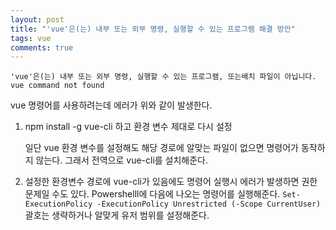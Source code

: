 ```yaml
---
layout: post
title: "'vue'은(는) 내부 또는 외부 명령, 실행할 수 있는 프로그램 해결 방안"
tags: vue
comments: true
---
```


`'vue'은(는) 내부 또는 외부 명령, 실행할 수 있는 프로그램, 또는배치 파일이 아닙니다.`
`vue command not found`

vue 명령어를 사용하려는데 에러가 위와 같이 발생한다.

1. npm install -g vue-cli 하고 환경 변수 제대로 다시 설정

    일단 vue 환경 변수를 설정해도 해당 경로에 알맞는 파일이 없으면 명령어가 동작하지 않는다. 그래서 전역으로 vue-cli를 설치해준다.

2. 설정한 환경변수 경로에 vue-cli가 있음에도 명령어 실행시 에러가 발생하면 권한 문제일 수도 있다.
    Powershelll에 다음에 나오는 명령어를 실행해준다. `Set-ExecutionPolicy -ExecutionPolicy Unrestricted (-Scope CurrentUser)` 괄호는 생략하거나 알맞게 유저 범위를 설정해준다.